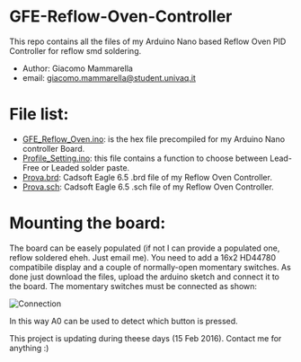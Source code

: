 # GFE-Reflow-Oven-Controller
This repo contains all the files of my Arduino Nano based Reflow Oven PID Controller for reflow smd soldering.

* Author: Giacomo Mammarella
* email: giacomo.mammarella@student.univaq.it

# File list:
* [GFE_Reflow_Oven.ino](https://github.com/giacu92/GFE-Reflow-Oven-Controller/blob/master/GFE_Reflow_Oven.ino): is the hex file precompiled for my Arduino Nano controller Board.
* [Profile_Setting.ino](https://github.com/giacu92/GFE-Reflow-Oven-Controller/blob/master/Profile_Setting.ino): this file contains a function to choose between Lead-Free or Leaded solder paste.
* [Prova.brd](https://github.com/giacu92/GFE-Reflow-Oven-Controller/blob/master/Prova.brd): Cadsoft Eagle 6.5 .brd file of my Reflow Oven Controller. 
* [Prova.sch](https://github.com/giacu92/GFE-Reflow-Oven-Controller/blob/master/Prova.sch): Cadsoft Eagle 6.5 .sch file of my Reflow Oven Controller.

# Mounting the board:
The board can be easely populated (if not I can provide a populated one, reflow soldered eheh. Just email me). You need to add a 16x2 HD44780 compatibile display and a couple of normally-open momentary switches. As done just download the files, upload the arduino sketch and connect it to the board.
The momentary switches must be connected as shown:

![Connection](http://i65.tinypic.com/2lwvm1l.png)

In this way A0 can be used to detect which button is pressed.

This project is updating during theese days (15 Feb 2016). Contact me for anything :)
